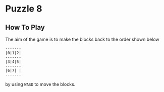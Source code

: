 # Puzzle 8
## How To Play
The aim of the game is to make the blocks back to the order shown below

```
-------
|0|1|2|
-------
|3|4|5|
-------
|6|7| |
-------
```

by using `WASD` to move the blocks.
